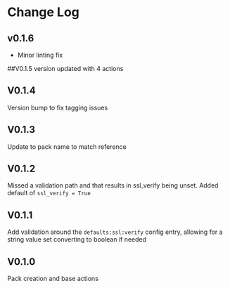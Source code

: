 # Change Log

## v0.1.6

- Minor linting fix

##V0.1.5
version updated with 4 actions

## V0.1.4

Version bump to fix tagging issues

## V0.1.3

Update to pack name to match reference

## V0.1.2

Missed a validation path and that results in ssl_verify being unset. Added default of `ssl_verify = True`

## V0.1.1

Add validation around the `defaults:ssl:verify` config entry, allowing for a string value set converting to boolean if needed

## V0.1.0

Pack creation and base actions
